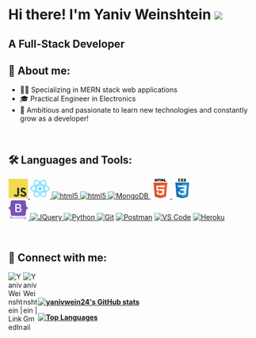 # Hi there! I'm Yaniv Weinshtein ![](https://user-images.githubusercontent.com/18350557/176309783-0785949b-9127-417c-8b55-ab5a4333674e.gif)

## A Full-Stack Developer

## 📖 About me:
* 👨‍💻 Specializing in MERN stack web applications
* 🎓 Practical Engineer in Electronics 
* 💪 Ambitious and passionate to learn new technologies and constantly grow as a developer!
<!-- * 💻 Looking for a role as Full-Stack developer to absorb knowledge -->

<br/>

## 🛠 Languages and Tools:
<a href="https://developer.mozilla.org/en-US/docs/Web/JavaScript"> <img src="https://raw.githubusercontent.com/devicons/devicon/master/icons/javascript/javascript-original.svg" alt="JavaScript" width="40" height="40"/> </a>
<a href="https://reactjs.org/"> <img src="https://github.com/devicons/devicon/blob/master/icons/react/react-original.svg" alt="React" width="40" height="40"/> </a>
<a href="https://nodejs.org/en/"> <img src="https://miro.medium.com/max/800/1*bc9pmTiyKR0WNPka2w3e0Q.png" alt="html5" width="40" height="40"/> </a> 
<a href="https://expressjs.com/"> <img src="https://www.guayerd.com/wp-content/uploads//2021/04/expressjs-logo.svg" alt="html5" width="40" height="40"/> </a> 
<a href="https://www.mongodb.com/"> <img src="https://cdn.jsdelivr.net/gh/devicons/devicon/icons/mongodb/mongodb-original.svg" alt="MongoDB" width="40" height="40"/> </a>
<a href="https://www.w3.org/html/"> <img src="https://raw.githubusercontent.com/devicons/devicon/master/icons/html5/html5-original-wordmark.svg" alt="HTML5" width="40" height="40"/> </a> 
<a href="https://www.w3schools.com/css/"> <img src="https://raw.githubusercontent.com/devicons/devicon/master/icons/css3/css3-original-wordmark.svg" alt="CSS3" width="40" height="40"/> </a>
<br />
<a href="https://getbootstrap.com"> <img src="https://raw.githubusercontent.com/devicons/devicon/master/icons/bootstrap/bootstrap-plain-wordmark.svg" alt="Bootstrap" width="40" height="40"/> </a>
<a href="https://jquery.com/"> <img src="https://www.pngitem.com/pimgs/m/206-2069866_transparent-css3-logo-png-jquery-logo-png-png.png" alt="JQuery" width="40" height="40"/> </a> 
<a href="https://www.python.org/"> <img src="https://upload.wikimedia.org/wikipedia/commons/thumb/c/c3/Python-logo-notext.svg/800px-Python-logo-notext.svg.png" alt="Python" width="40" height="40"/> </a> 
<a href="https://git-scm.com/"> <img src="https://www.vectorlogo.zone/logos/git-scm/git-scm-icon.svg" alt="Git" width="40" height="40"/></a>
<a href="https://www.postman.com/"> <img src="https://iconape.com/wp-content/png_logo_vector/postman.png" alt="Postman" width="40" height="40"/></a>
<a href="https://code.visualstudio.com/"> <img src="https://upload.wikimedia.org/wikipedia/commons/thumb/9/9a/Visual_Studio_Code_1.35_icon.svg/2048px-Visual_Studio_Code_1.35_icon.svg.png" alt="VS Code" width="40" height="40"/></a>
<a href="https://heroku.com/"> <img src="https://iconape.com/wp-content/files/xn/371066/svg/371066.svg" alt="Heroku" width="40" height="40"/></a>

<br >

## 🔗 Connect with me:
[<img align="left" alt="Yaniv Weinshtein | LinkedIn" width="30px" src="https://upload.wikimedia.org/wikipedia/commons/thumb/f/f8/LinkedIn_icon_circle.svg/2048px-LinkedIn_icon_circle.svg.png" />](https://www.linkedin.com/in/yaniv-weinshtein/)
[<img align="left" alt="Yaniv Weinshtein | Gmail" width="30px" src="https://upload.wikimedia.org/wikipedia/commons/2/2e/Gmail_2020.png" />](mailto:yanivwein22@gmail.com)
<b>
<br />  
<br /> 
<a href="http://www.github.com/yanivwein24"><img src="https://github-readme-stats.vercel.app/api?username=yanivwein24&show_icons=true&hide=stars,contribs&count_private=true&title_color=0891b2&text_color=ffffff&icon_color=0891b2&bg_color=1c1917&hide_border=true&show_icons=true" alt="yanivwein24's GitHub stats" /></a>

<a href="https://github.com/yanivwein24"><img src="https://github-readme-stats.vercel.app/api/top-langs/?username=yanivwein24&langs_count=10&title_color=0891b2&text_color=ffffff&icon_color=0891b2&bg_color=1c1917&hide_border=true&locale=en&custom_title=Top%20%Languages" alt="Top Languages" /></a>



